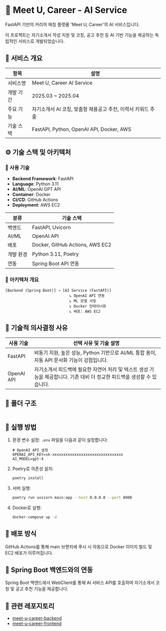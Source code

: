 # 🚀 Meet U, Career - AI Service

FastAPI 기반의 커리어 매칭 플랫폼 'Meet U, Career'의 AI 서비스입니다.

이 프로젝트는 자기소개서 작성 지원 및 코칭, 공고 추천 등 AI 기반 기능을 제공하는 독립적인 서비스로 개발되었습니다.


## 📌 서비스 개요

| 항목    | 설명                                       |
| ----- | ---------------------------------------- |
| 서비스명  | Meet U, Career AI Service                |
| 개발 기간 | 2025.03 ~ 2025.04                        |
| 주요 기능 | 자기소개서 AI 코칭, 맞춤형 채용공고 추천, 이력서 키워드 추출     |
| 기술 스택 | FastAPI, Python, OpenAI API, Docker, AWS |


## ⚙️ 기술 스택 및 아키텍처

### 🔧 사용 기술

- **Backend Framework**: FastAPI
- **Language**: Python 3.11
- **AI/ML**: OpenAI GPT API
- **Container**: Docker
- **CI/CD**: GitHub Actions
- **Deployment**: AWS EC2

| 분류    | 기술 스택                           |
| ----- | ------------------------------- |
| 백엔드   | FastAPI, Uvicorn                |
| AI/ML | OpenAI API                      |
| 배포    | Docker, GitHub Actions, AWS EC2 |
| 개발 환경 | Python 3.11, Poetry             |
| 연동    | Spring Boot API 연동              |


### 🧩 아키텍처 개요

```
[Backend (Spring Boot)] → [AI Service (FastAPI)]
                             ↳ OpenAI API 연동
                             ↳ ML 모델 서빙
                             ↳ Docker 컨테이너화
                             ↳ 배포: AWS EC2
```


## 💬 기술적 의사결정 사유

| 사용 기술      | 선택 사유 및 기술 설명                                                          |
| ---------- | ---------------------------------------------------------------------- |
| FastAPI    | 비동기 지원, 높은 성능, Python 기반으로 AI/ML 통합 용이, 자동 API 문서화 기능이 강점입니다.          |
| OpenAI API | 자기소개서 피드백에 필요한 자연어 처리 및 텍스트 생성 기능을 제공합니다. 기존 대비 더 정교한 피드백을 생성할 수 있습니다. |


## 📂 폴더 구조

```

```


## 🧪 실행 방법

1. 환경 변수 설정:
    `.env` 파일을 다음과 같이 설정합니다:
    ```
    # OpenAI API 설정
    OPENAI_API_KEY=sk-xxxxxxxxxxxxxxxxxxxxxxxxxxxxxxxx
    AI_MODEL=gpt-4
    ```
    
2. Poetry로 의존성 설치:
    ```bash
    poetry install
    ```
    
3. 서버 실행:
    ```bash
    poetry run uvicorn main:app --host 0.0.0.0 --port 8000
    ```
    
4. Docker로 실행:
    ```bash
    docker-compose up -d
    ```
    

## 🚀 배포 방식

GitHub Actions를 통해 main 브랜치에 푸시 시 자동으로 Docker 이미지 빌드 및 EC2 배포가 이루어집니다.


## 🔄 Spring Boot 백엔드와의 연동

Spring Boot 백엔드에서 WebClient를 통해 AI 서비스 API를 호출하여 자기소개서 코칭 및 공고 추천 기능을 제공합니다.


## 📎 관련 레포지토리

- [meet-u-career-backend](https://github.com/dpdlcl01/meet-u-career-backend)
- [meet-u-career-frontend](https://github.com/dpdlcl01/meet-u-career-frontend)